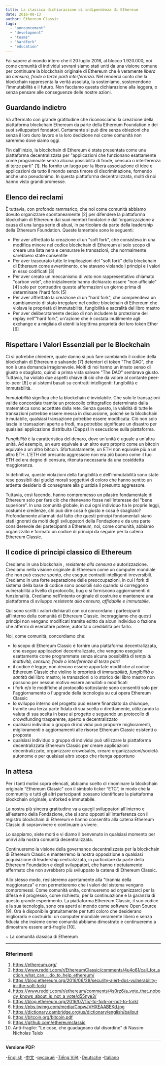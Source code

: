 ```yaml
---
title: La classica dichiarazione di indipendenza di Ethereum
date: 2016-08-13
author: Ethereum Classic
tags:
  - "announcement"
  - "development"
  - "teams"
  - "hardfork"
  - "education"
---
```


Fai sapere al mondo intero che il 20 luglio 2016, al blocco 1.920.000, noi come comunità di individui sovrani siamo stati uniti da una visione comune per continuare la blockchain originale di Ethereum che è veramente *libera da censura, frode o terze parti interferenza*. Nel renderci conto che la blockchain rappresenta la verità assoluta, la sosteniamo, sostenendone l'immutabilità e il futuro. Non facciamo questa dichiarazione alla leggera, o senza pensare alle conseguenze delle nostre azioni.

## Guardando indietro

Va affermato con grande gratitudine che riconosciamo la creazione della piattaforma blockchain Ethereum da parte della Ethereum Foundation e dei suoi sviluppatori fondatori. Certamente si può dire senza obiezioni che senza il loro duro lavoro e la loro dedizione noi come comunità non saremmo dove siamo oggi.

Fin dall'inizio, la blockchain di Ethereum è stata presentata come una piattaforma decentralizzata per "applicazioni che funzionano esattamente come programmate senza alcuna possibilità di frode, censura o interferenza di terze parti" [1]. Ha fornito un luogo per la libera associazione di idee e applicazioni da tutto il mondo senza timore di discriminazione, fornendo anche uno pseudonimo. In questa piattaforma decentralizzata, molti di noi hanno visto grandi promesse.

## Elenco dei reclami

È tuttavia, con profondo rammarico, che noi come comunità abbiamo dovuto organizzare spontaneamente [2] per difendere la piattaforma blockchain di Ethereum dai suoi membri fondatori e dall'organizzazione a causa di una lunga serie di abusi, in particolare da parte della leadership della Ethereum Foundation. Queste lamentele sono le seguenti:

- Per aver affrettato la creazione di un "soft fork", che consisteva in una modifica minore nel codice blockchain di Ethereum al solo scopo di creare una lista nera e censurare le transazioni, che normalmente sarebbero state consentite
- Per aver trascurato tutte le implicazioni del "soft fork" della blockchain di Ethereum come avvertimento, che stavano violando i principi e i valori in esso codificati [3]
- Per aver creato un meccanismo di voto non rappresentativo chiamato "carbon vote", che inizialmente hanno dichiarato essere "non ufficiale" [4] solo per contraddire queste affermazioni un giorno prima di determinare l'hard fork [5]
- Per aver affrettato la creazione di un "hard fork", che comprendeva un cambiamento di stato irregolare nel codice blockchain di Ethereum che violava le proprietà di immutabilità, fungibilità e sacralità del libro mastro
- Per aver deliberatamente deciso di non includere la protezione del replay nell'"hard fork", un'azione che è costata inutilmente agli exchange e a migliaia di utenti la legittima proprietà dei loro token Ether [6]

## Rispettare i Valori Essenziali per le Blockchain

Ci si potrebbe chiedere, quale danno si può fare cambiando il codice della blockchain di Ethereum e salvando [7] detentori di token "The DAO", che non è una domanda irragionevole. Molti di noi hanno un innato senso di giusto e sbagliato, quindi a prima vista salvare "The DAO" sembrava giusto. Tuttavia, ha violato due aspetti chiave di ciò che dà valore al contante peer-to-peer [8] e ai sistemi basati su contratti intelligenti: fungibilità e immutabilità.

*Immutabilità* significa che la blockchain è inviolabile. Che solo le transazioni valide concordate tramite un protocollo crittografico determinato dalla matematica sono accettate dalla rete. Senza questo, la validità di tutte le transazioni potrebbe essere messa in discussione, poiché se la blockchain è mutabile, qualsiasi transazione potrebbe essere modificata. Ciò non solo lascia le transazioni aperte a frodi, ma potrebbe significare un disastro per qualsiasi applicazione distribuita (Dapps) in esecuzione sulla piattaforma.

*Fungibilità* è la caratteristica del denaro, dove un'unità è uguale a un'altra unità. Ad esempio, un euro equivale a un altro euro proprio come un bitcoin equivale a un altro bitcoin. Sfortunatamente, un ETH non equivale più a un altro ETH. L'ETH del presunto aggressore non era più buono come il tuo ETH ed era degno di censura, ritenuta necessaria da una cosiddetta maggioranza.

In definitiva, queste violazioni della fungibilità e dell'immutabilità sono state rese possibili dai giudizi morali soggettivi di coloro che hanno sentito un ardente desiderio di consegnare alla giustizia il presunto aggressore.

Tuttavia, così facendo, hanno compromesso un pilastro fondamentale di Ethereum solo per fare ciò che ritenevano fosse nell'interesse del "bene superiore". In una comunità globale, in cui ogni individuo ha le proprie leggi, costumi e credenze, chi può dire cosa è giusto e cosa è sbagliato? Profondamente allarmati dal fatto che questi principi fondamentali siano stati ignorati da molti degli sviluppatori della Fondazione e da una parte considerevole dei partecipanti a Ethereum, noi, come comunità, abbiamo organizzato e formato un codice di principi da seguire per la catena Ethereum Classic.

## Il codice di principi classico di Ethereum

Crediamo in una blockchain *, resistente alla censura e* autorizzazione. Crediamo nella visione originale di Ethereum come un computer mondiale che non può essere spento, che esegue contratti intelligenti irreversibili. Crediamo in una forte separazione delle preoccupazioni, in cui i fork di sistema della base di codice sono possibili solo quando si correggono vulnerabilità a livello di protocollo, bug o si forniscono aggiornamenti di funzionalità. Crediamo nell'intento originale di costruire e mantenere una piattaforma di sviluppo *resistente alla censura, affidabile e immutabile*.

Qui sono scritti i valori dichiarati con cui concordano i partecipanti all'interno della comunità di Ethereum Classic. Incoraggiamo che questi principi non vengano modificati tramite editto da alcun individuo o fazione che affermi di esercitare potere, autorità o credibilità per farlo.

Noi, come comunità, concordiamo che:

- lo scopo di Ethereum Classic è fornire una piattaforma decentralizzata, che esegue applicazioni decentralizzate, che vengono eseguite esattamente come programmate senza alcuna possibilità di *tempi di inattività, censura, frode o interferenza di terze parti*
- il codice è legge; non devono essere apportate modifiche al codice Ethereum Classic che violino le proprietà di *immutabilità, fungibilità o santità* del libro mastro; le transazioni o lo storico del libro mastro non possono per nessun motivo essere annullati o modificati
- i fork e/o le modifiche al protocollo sottostante sono consentiti solo per l'aggiornamento o l'upgrade della tecnologia su cui opera Ethereum Classic
- lo sviluppo interno del progetto può essere finanziato da chiunque, tramite una terza parte fidata di sua scelta o direttamente, utilizzando la valuta di sua scelta in base al progetto e seguendo un protocollo di crowdfunding trasparente, aperto e decentralizzato
- qualsiasi individuo o gruppo di individui può proporre miglioramenti, miglioramenti o aggiornamenti alle risorse Ethereum Classic esistenti o proposte
- qualsiasi individuo o gruppo di individui può utilizzare la piattaforma decentralizzata Ethereum Classic per creare applicazioni decentralizzate, organizzare crowdsales, creare organizzazioni/società autonome o per qualsiasi altro scopo che ritenga opportuno

## In attesa

Per i tanti motivi sopra elencati, abbiamo scelto di rinominare la blockchain originale “Ethereum Classic” con il simbolo ticker “ETC”, in modo che la community e tutti gli altri partecipanti possano identificare la piattaforma blockchain originale, unforked e immutabile.

La nostra più sincera gratitudine va a quegli sviluppatori all'interno e all'esterno della Fondazione, che si sono opposti all'interferenza con il registro blockchain di Ethereum e hanno consentito alla catena Ethereum Classic di sopravvivere e continuare a vivere.

Lo sappiamo, siete molti e vi diamo il benvenuto in qualsiasi momento per unirvi alla nostra comunità decentralizzata.

Continueremo la visione della governance decentralizzata per la blockchain di Ethereum Classic e manterremo la nostra opposizione a qualsiasi acquisizione di leadership centralizzata, in particolare da parte della Ethereum Foundation e degli sviluppatori, che hanno ripetutamente affermato che non avrebbero più sviluppato la catena di Ethereum Classic.

Allo stesso modo, resisteremo apertamente alla "tirannia della maggioranza" e non permetteremo che i valori del sistema vengano compromessi. Come comunità unita, continueremo ad organizzarci per la difesa e il progresso, come richiesto, per la continuazione e la garanzia di questo grande esperimento. La piattaforma Ethereum Classic, il suo codice e la sua tecnologia, sono ora aperti al mondo come software Open Source [9]. Ora è disponibile gratuitamente per tutti coloro che desiderano migliorarlo e costruirlo: un computer mondiale veramente libero e senza fiducia che insieme come comunità abbiamo dimostrato e continueremo a dimostrare essere anti-fragile [10].

~ La comunità classica di Ethereum

---

### Riferimenti

1. https://ethereum.org/
2. https://www.reddit.com/r/EthereumClassic/comments/4u4o61/call_for_action_what_can_i_do_to_help_ethereum/
3. https://blog.ethereum.org/2016/06/28/security-alert-dos-vulnerability-in-the-soft-fork/
4. https://www.reddit.com/r/ethereum/comments/4s0rz6/a_vote_that_nobody_knows_about_is_not_a_vote/d55nye3/
5. https://blog.ethereum.org/2016/07/15/-to-fork-or-not-to-fork/
6. https://pbs.twimg.com/media/CopwJVHXEAABEKd.jpg
7. https://dictionary.cambridge.org/us/dictionary/english/bailout
8. https://bitcoin.org/bitcoin.pdf
9. https://github.com/ethereumclassic
10. Anti-fragile: "Le cose, che guadagnano dal disordine" di Nassim Nicholas Taleb

---

**Versione PDF:**

-[English](/ETC_Declaration_of_Independence.pdf) -[中文](/ETC_Declaration_of_Independence_chinese.pdf) -[русский](/ETC_Declaration_of_Independence_russian.pdf) -[Tiếng Việt](/ETC_Declaration_of_Independence_vietnamese.pdf) -[Deutsche](/ETC_Declaration_of_Independence_german.pdf) -[Italiano](/ETC_Declaration_of_Independence_italian.pdf)